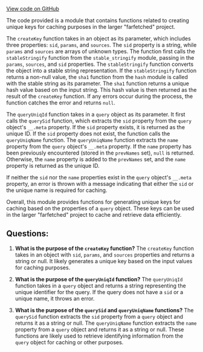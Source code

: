[View code on GitHub](https://github.com/igorkamyshev/farfetched/packages/core/src/cache/key/key.ts)

The code provided is a module that contains functions related to creating unique keys for caching purposes in the larger "farfetched" project. 

The `createKey` function takes in an object as its parameter, which includes three properties: `sid`, `params`, and `sources`. The `sid` property is a string, while `params` and `sources` are arrays of unknown types. The function first calls the `stableStringify` function from the `stable_stringify` module, passing in the `params`, `sources`, and `sid` properties. The `stableStringify` function converts the object into a stable string representation. If the `stableStringify` function returns a non-null value, the `sha1` function from the `hash` module is called with the stable string as its parameter. The `sha1` function returns a unique hash value based on the input string. This hash value is then returned as the result of the `createKey` function. If any errors occur during the process, the function catches the error and returns `null`.

The `queryUniqId` function takes in a `query` object as its parameter. It first calls the `querySid` function, which extracts the `sid` property from the `query` object's `__.meta` property. If the `sid` property exists, it is returned as the unique ID. If the `sid` property does not exist, the function calls the `queryUniqName` function. The `queryUniqName` function extracts the `name` property from the `query` object's `__.meta` property. If the `name` property has been previously encountered (stored in the `prevNames` set), `null` is returned. Otherwise, the `name` property is added to the `prevNames` set, and the `name` property is returned as the unique ID.

If neither the `sid` nor the `name` properties exist in the `query` object's `__.meta` property, an error is thrown with a message indicating that either the `sid` or the unique name is required for caching.

Overall, this module provides functions for generating unique keys for caching based on the properties of a `query` object. These keys can be used in the larger "farfetched" project to cache and retrieve data efficiently.
## Questions: 
 1. **What is the purpose of the `createKey` function?**
The `createKey` function takes in an object with `sid`, `params`, and `sources` properties and returns a string or null. It likely generates a unique key based on the input values for caching purposes.

2. **What is the purpose of the `queryUniqId` function?**
The `queryUniqId` function takes in a `query` object and returns a string representing the unique identifier for the query. If the query does not have a `sid` or a unique name, it throws an error.

3. **What is the purpose of the `querySid` and `queryUniqName` functions?**
The `querySid` function extracts the `sid` property from a `query` object and returns it as a string or null. The `queryUniqName` function extracts the `name` property from a `query` object and returns it as a string or null. These functions are likely used to retrieve identifying information from the `query` object for caching or other purposes.